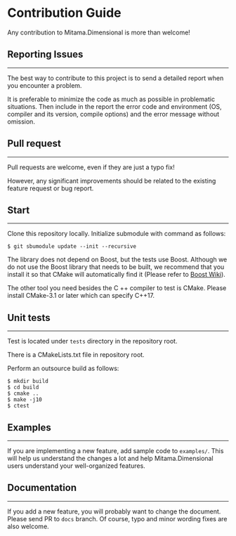 # Contribution Guide

Any contribution to Mitama.Dimensional is more than welcome!

## Reporting Issues
-------------------

The best way to contribute to this project is to send a detailed report when you encounter a problem.

It is preferable to minimize the code as much as possible in problematic situations.
Then include in the report the error code and environment (OS, compiler and its version, compile options) and the error message without omission.

## Pull request
---------------
Pull requests are welcome, even if they are just a typo fix!

However, any significant improvements should be related to the existing feature request or bug report.

## Start
----------

Clone this repository locally.
Initialize submodule with command as follows:

```shell
$ git sbumodule update --init --recursive
```

The library does not depend on Boost, but the tests use Boost.
Although we do not use the Boost library that needs to be built, we recommend that you install it so that CMake will automatically find it (Please refer to [Boost Wiki](https://github.com/boostorg/boost/wiki/Getting-Started)).

The other tool you need besides the C ++ compiler to test is CMake.
Please install CMake-3.1 or later which can specify C++17.


## Unit tests
-------------------

Test is located under `tests` directory in the repository root.

There is a CMakeLists.txt file in repository root.

Perform an outsource build as follows:

```shell
$ mkdir build
$ cd build
$ cmake ..
$ make -j10
$ ctest
```

## Examples
------------

If you are implementing a new feature, add sample code to `examples/`. This will help us understand the changes a lot and help Mitama.Dimensional users understand your well-organized features.


## Documentation
-----------------

If you add a new feature, you will probably want to change the document.
Please send PR to `docs` branch.
Of course, typo and minor wording fixes are also welcome.